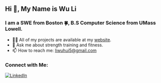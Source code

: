 ## Hi 👋, My Name is Wu Li
### I am a SWE from Boston 🍀, B.S Computer Science from UMass Lowell.

- 👨‍💻 All of my projects are available at my [website](wuhuili.com).
- 💬 Ask me about strength training and fitness.
- 📫 How to reach me: liwuhui5@gmail.com

### Connect with Me:
[![LinkedIn](https://cdn.jsdelivr.net/gh/devicons/devicon/icons/linkedin/linkedin-original.svg)](https://www.linkedin.com/in/liwuhui)

